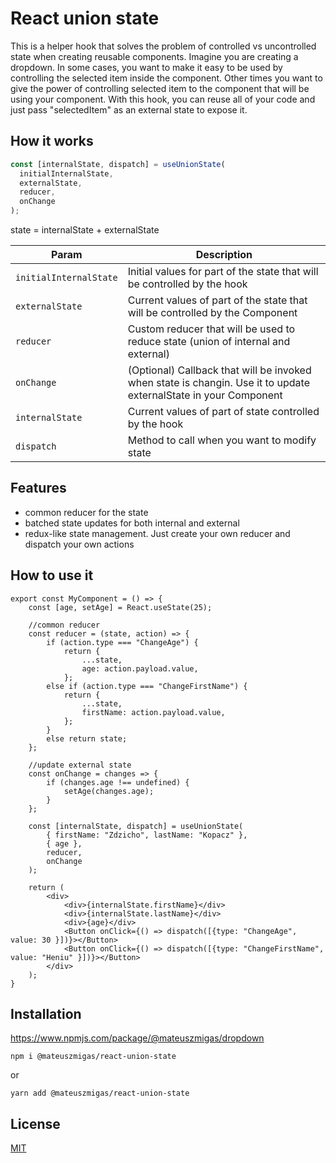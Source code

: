 # React union state

This is a helper hook that solves the problem of controlled vs uncontrolled state when creating reusable components. Imagine you are creating a dropdown. In some cases, you want to make it easy to be used by controlling the selected item inside the component. Other times you want to give the power of controlling selected item to the component that will be using your component. With this hook, you can reuse all of your code and just pass "selectedItem" as an external state to expose it.

## How it works

```js
const [internalState, dispatch] = useUnionState(
  initialInternalState,
  externalState,
  reducer,
  onChange
);
```

state = internalState + externalState

| Param                  | Description                                                                                                      |
| ---------------------- | ---------------------------------------------------------------------------------------------------------------- |
| `initialInternalState` | Initial values for part of the state that will be controlled by the hook                                         |
| `externalState`        | Current values of part of the state that will be controlled by the Component                                     |
| `reducer`              | Custom reducer that will be used to reduce state (union of internal and external)                                |
| `onChange`             | (Optional) Callback that will be invoked when state is changin. Use it to update externalState in your Component |
| `internalState`        | Current values of part of state controlled by the hook                                                           |
| `dispatch`             | Method to call when you want to modify state                                                                     |

## Features

- common reducer for the state
- batched state updates for both internal and external
- redux-like state management. Just create your own reducer and dispatch your own actions

## How to use it

```JSX
export const MyComponent = () => {
    const [age, setAge] = React.useState(25);

    //common reducer
    const reducer = (state, action) => {
        if (action.type === "ChangeAge") {
            return {
                ...state,
                age: action.payload.value,
            };
        else if (action.type === "ChangeFirstName") {
            return {
                ...state,
                firstName: action.payload.value,
            };
        }
        else return state;
    };

    //update external state
    const onChange = changes => {
        if (changes.age !== undefined) {
            setAge(changes.age);
        }
    };

    const [internalState, dispatch] = useUnionState(
        { firstName: "Zdzicho", lastName: "Kopacz" },
        { age },
        reducer,
        onChange
    );

    return (
        <div>
            <div>{internalState.firstName}</div>
            <div>{internalState.lastName}</div>
            <div>{age}</div>
            <Button onClick={() => dispatch([{type: "ChangeAge", value: 30 }])}></Button>
            <Button onClick={() => dispatch([{type: "ChangeFirstName", value: "Heniu" }])}></Button>
        </div>
    );
}
```

## Installation

https://www.npmjs.com/package/@mateuszmigas/dropdown

`npm i @mateuszmigas/react-union-state`

or

`yarn add @mateuszmigas/react-union-state`

## License

[MIT](https://choosealicense.com/licenses/mit/)
